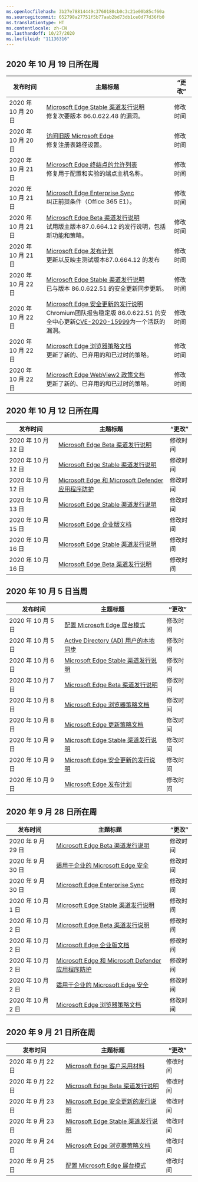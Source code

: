 ```yaml
---
ms.openlocfilehash: 3b27e78814449c3760180cb0c3c21e00b85cf60a
ms.sourcegitcommit: 652798a27751f5b77aab2bd73db1ce0d77d36fb0
ms.translationtype: HT
ms.contentlocale: zh-CN
ms.lasthandoff: 10/27/2020
ms.locfileid: "11136316"
---
```

<!-- This file is generated automatically each week. Changes made to this file will be overwritten.-->


## 2020 年 10 月 19 日所在周


| 发布时间 |主题标题 | “更改” |
|------|------------|--------|
| 2020 年 10 月 20 日 | [Microsoft Edge Stable 渠道发行说明](/DeployEdge/microsoft-edge-relnote-stable-channel)<br>修复次要版本 86.0.622.48 的漏洞。 | 修改时间 |
| 2020 年 10 月 20 日 | [访问旧版 Microsoft Edge](/DeployEdge/microsoft-edge-sysupdate-access-old-edge)<br>修复注册表路径设置。 | 修改时间 |
| 2020 年 10 月 21 日 | [Microsoft Edge 终结点的允许列表](/DeployEdge/microsoft-edge-security-endpoints)<br>修复用于配置和实验的端点主机名称。| 修改时间 |
| 2020 年 10 月 21 日 | [Microsoft Edge Enterprise Sync](/DeployEdge/microsoft-edge-enterprise-sync)<br> 纠正前提条件（Office 365 E1）。 | 修改时间 |
| 2020 年 10 月 21 日 | [Microsoft Edge Beta 渠道发行说明](/DeployEdge/microsoft-edge-relnote-beta-channel)<br>试用版主版本87.0.664.12 的发行说明，包括新功能和策略。 | 修改时间 |
| 2020 年 10 月 21 日 | [Microsoft Edge 发布计划](/DeployEdge/microsoft-edge-release-schedule)<br>更新以反映主测试版本87.0.664.12 的发布 | 修改时间 |
| 2020 年 10 月 22 日 | [Microsoft Edge Stable 渠道发行说明](/DeployEdge/microsoft-edge-relnote-stable-channel)<br>已与版本 86.0.622.51 的安全更新同步更新。 | 修改时间 |
| 2020 年 10 月 22 日 | [Microsoft Edge 安全更新的发行说明](/DeployEdge/microsoft-edge-relnotes-security)<br>Chromium团队报告稳定版 86.0.622.51 的安全中心更新[CVE-2020-15999](https://cve.mitre.org/cgi-bin/cvename.cgi?name=CVE-2020-15999)为一个活跃的漏洞。 | 修改时间 |
| 2020 年 10 月 22 日 | [Microsoft Edge 浏览器策略文档](/DeployEdge/microsoft-edge-policies)<br>更新了新的、已弃用的和已过时的策略。 | 修改时间 |
| 2020 年 10 月 22 日 | [Microsoft Edge WebView2 政策文档](/DeployEdge/microsoft-edge-webview-policies)<br>更新了新的、已弃用的和已过时的策略。 | 修改时间 |


## 2020 年 10 月 12 日所在周


| 发布时间 |主题标题 | “更改” |
|------|------------|--------|
| 2020 年 10 月 12 日 | [Microsoft Edge Beta 渠道发行说明](/DeployEdge/microsoft-edge-relnote-beta-channel) | 修改时间 |
| 2020 年 10 月 12 日 | [Microsoft Edge Stable 渠道发行说明](/DeployEdge/microsoft-edge-relnote-stable-channel) | 修改时间 |
| 2020 年 10 月 12 日 | [Microsoft Edge 和 Microsoft Defender 应用程序防护](/DeployEdge/microsoft-edge-security-windows-defender-application-guard) | 修改时间 |
| 2020 年 10 月 13 日 | [Microsoft Edge Stable 渠道发行说明](/DeployEdge/microsoft-edge-relnote-stable-channel) | 修改时间 |
| 2020 年 10 月 15 日 | [Microsoft Edge 企业版文档](/DeployEdge/index) | 修改时间 |
| 2020 年 10 月 16 日 | [Microsoft Edge Stable 渠道发行说明](/DeployEdge/microsoft-edge-relnote-stable-channel) | 修改时间 |
| 2020 年 10 月 16 日 | [Microsoft Edge Beta 渠道发行说明](/DeployEdge/microsoft-edge-relnote-beta-channel) | 修改时间 |


## 2020 年 10 月 5 日当周


| 发布时间 |主题标题 | “更改” |
|------|------------|--------|
| 2020 年 10 月 5 日 | [配置 Microsoft Edge 展台模式](/DeployEdge/microsoft-edge-configure-kiosk-mode) | 修改时间 |
| 2020 年 10 月 5 日 | [Active Directory (AD) 用户的本地同步](/DeployEdge/microsoft-edge-on-premises-sync) | 修改时间 |
| 2020 年 10 月 6 日 | [Microsoft Edge Stable 渠道发行说明](/DeployEdge/microsoft-edge-relnote-stable-channel) | 修改时间 |
| 2020 年 10 月 7 日 | [Microsoft Edge Beta 渠道发行说明](/DeployEdge/microsoft-edge-relnote-beta-channel) | 修改时间 |
| 2020 年 10 月 8 日 | [Microsoft Edge 浏览器策略文档](/DeployEdge/microsoft-edge-policies) | 修改时间 |
| 2020 年 10 月 8 日 | [Microsoft Edge 更新策略文档](/DeployEdge/microsoft-edge-update-policies) | 修改时间 |
| 2020 年 10 月 9 日 | [Microsoft Edge Stable 渠道发行说明](/DeployEdge/microsoft-edge-relnote-stable-channel) | 修改时间 |
| 2020 年 10 月 9 日 | [Microsoft Edge 安全更新的发行说明](/DeployEdge/microsoft-edge-relnotes-security) | 修改时间 |
| 2020 年 10 月 9 日 | [Microsoft Edge 发布计划](/DeployEdge/microsoft-edge-release-schedule) | 修改时间 |


## 2020 年 9 月 28 日所在周


| 发布时间 |主题标题 | “更改” |
|------|------------|--------|
| 2020 年 9 月 29 日 | [Microsoft Edge Beta 渠道发行说明](/DeployEdge/microsoft-edge-relnote-beta-channel) | 修改时间 |
| 2020 年 9 月 30 日 | [适用于企业的 Microsoft Edge 安全](/DeployEdge/ms-edge-security-for-business) | 修改时间 |
| 2020 年 9 月 30 日 | [Microsoft Edge Enterprise Sync](/DeployEdge/microsoft-edge-enterprise-sync) | 修改时间 |
| 2020 年 10 月 1 日 | [Microsoft Edge Stable 渠道发行说明](/DeployEdge/microsoft-edge-relnote-stable-channel) | 修改时间 |
| 2020 年 10 月 2 日 | [Microsoft Edge Beta 渠道发行说明](/DeployEdge/microsoft-edge-relnote-beta-channel) | 修改时间 |
| 2020 年 10 月 2 日 | [Microsoft Edge 企业版文档](/DeployEdge/index) | 修改时间 |
| 2020 年 10 月 2 日 | [Microsoft Edge 和 Microsoft Defender 应用程序防护](/DeployEdge/microsoft-edge-security-windows-defender-application-guard) | 修改时间 |
| 2020 年 10 月 2 日 | [适用于企业的 Microsoft Edge 安全](/DeployEdge/ms-edge-security-for-business) | 修改时间 |
| 2020 年 10 月 2 日 | [Microsoft Edge 浏览器策略文档](/DeployEdge/microsoft-edge-policies) | 修改时间 |


## 2020 年 9 月 21 日所在周


| 发布时间 |主题标题 | “更改” |
|------|------------|--------|
| 2020 年 9 月 22 日 | [Microsoft Edge 客户采用材料](/DeployEdge/microsoft-edge-customer-adoption-kit) | 修改时间 |
| 2020 年 9 月 22 日 | [Microsoft Edge Beta 渠道发行说明](/DeployEdge/microsoft-edge-relnote-beta-channel) | 修改时间 |
| 2020 年 9 月 23 日 | [Microsoft Edge 安全更新的发行说明](/DeployEdge/microsoft-edge-relnotes-security) | 修改时间 |
| 2020 年 9 月 23 日 | [Microsoft Edge Stable 渠道发行说明](/DeployEdge/microsoft-edge-relnote-stable-channel) | 修改时间 |
| 2020 年 9 月 24 日 | [Microsoft Edge 浏览器策略文档](/DeployEdge/microsoft-edge-policies) | 修改时间 |
| 2020 年 9 月 25 日 | [配置 Microsoft Edge 展台模式](/DeployEdge/microsoft-edge-configure-kiosk-mode) | 修改时间 |

